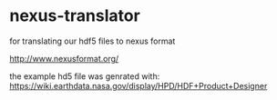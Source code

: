 # nexus-translator
for translating our hdf5 files to nexus format


http://www.nexusformat.org/


the example hd5 file was genrated with:
https://wiki.earthdata.nasa.gov/display/HPD/HDF+Product+Designer
